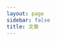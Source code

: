 ```yaml
---
layout: page
sidebar: false
title: 文章
---
```


<script setup>
import ArticleList from '/.vitepress/components/ArticleList.vue'
</script>

<ArticleList />

<style>
.VPPage {
    padding: 0 5%;
}
</style>
